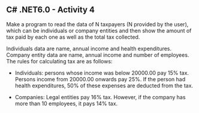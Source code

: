 ## C# .NET6.0 - Activity 4


Make a program to read the data of N taxpayers (N provided by the user), which can be individuals or company entities and then show the amount of tax paid by each one as well as the total tax collected.

Individuals data are name, annual income and health expenditures. Company entity data are name, annual income and number of employees. The rules for calculating tax are as follows:

* Individuals: persons whose income was below 20000.00 pay 15%  tax. Persons income from 20000.00 onwards pay 25%. If the person had health expenditures, 50% of these expenses are deducted from the tax. 

* Companies: Legal entities pay 16% tax. However, if the company has more than 10 employees, it pays 14% tax.